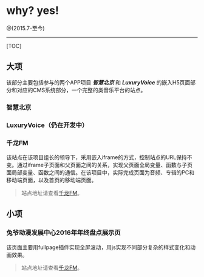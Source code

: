 # why? yes!

@(2015.7-至今)


-------------------

[TOC]

## 大项

该部分主要包括参与的两个APP项目  ***智慧北京*** 和 ***LuxuryVoice*** 的嵌入H5页面部分和对应的CMS系统部分，一个完整的类音乐平台的站点。

### 智慧北京

### LuxuryVoice（仍在开发中）

### 千龙FM
该站点在该项目组长的领导下，采用嵌入iframe的方式，控制站点的URL保持不变。通过iframe子页面和父页面之间的关系，实现父页面全局变量、函数与子页面局部变量、函数之间的通信。在该项目中，实际完成页面为音频、专辑的PC和移动端页面，以及首页的移动端页面。
> 站点地址请查看[千龙FM][1]。


## 小项

### 兔爷动漫发展中心2016年年终盘点展示页
该页面主要用fullpage插件实现全屏滚动，用js实现不同部分复杂的样式变化和动画效果。
> 站点地址请查看[千龙FM][2]。



  [1]: http://fm.qianlong.com/
  [2]: https://chrome.google.com/webstore/detail/kidnkfckhbdkfgbicccmdggmpgogehop
  [3]: http://adrai.github.io/flowchart.js/
  [4]: http://bramp.github.io/js-sequence-diagrams/
  [5]: https://dev.yinxiang.com/doc/articles/enml.php

